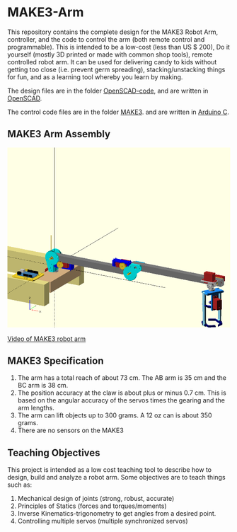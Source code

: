 # MAKE3-Arm

This repository contains the complete design for the MAKE3 Robot Arm, controller, and the code to control the arm (both remote control and programmable).  This is intended to be a low-cost (less than US $ 200), Do it yourself (mostly 3D printed or made with common shop tools), remote controlled robot arm. It can be used for delivering candy to kids without getting too close (i.e. prevent germ spreading), stacking/unstacking things for fun, and as a learning tool whereby you learn by making.

The design files are in the folder [OpenSCAD-code](/OpenSCAD-code), and are written in [OpenSCAD](https://openscad.org/).

The control code files are in the folder [MAKE3](/MAKE3).  and are written in [Arduino C](https://www.arduino.cc/).
 
## MAKE3 Arm Assembly

![MAKE3-Arm-gif](/Images/MAKE3_Arm_FlyAround.gif)

[Video of MAKE3 robot arm](https://www.wevideo.com/view/3040378114)

## MAKE3 Specification

1. The arm has a total reach of about 73 cm. The AB arm is 35 cm and the BC arm is 38 cm.
2. The position accuracy at the claw is about plus or minus 0.7 cm. This is based on the angular accuracy of the servos times the gearing and the arm lengths.
3. The arm can lift objects up to 300 grams. A 12 oz can is about 350 grams.
4. There are no sensors on the MAKE3

## Teaching Objectives

This project is intended as a low cost teaching tool to describe how to design, build and analyze a robot arm.  Some objectives are to teach things such as:

1. Mechanical design of joints (strong, robust, accurate)
2. Principles of Statics (forces and torques/moments)
3. Inverse Kinematics-trigonometry to get angles from a desired point.
4. Controlling multiple servos (multiple synchronized servos)


